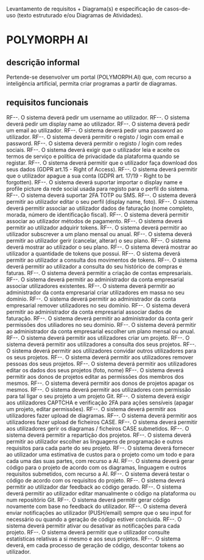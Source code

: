 Levantamento de requisitos + Diagrama(s) e especificação de casos-de-uso (texto estruturado e/ou Diagramas de Atividades).  

# POLYMORPH AI

## descrição informal

Pertende-se desenvolver um portal (POLYMORPH.AI) que, com recurso a inteligência artificial, permita criar programas a partir de diagramas.


## requisitos funcionais

RF--. O sistema deverá pedir um username ao utilizador.
RF--. O sistema deverá pedir um display name ao utilizador.
RF--. O sistema deverá pedir um email ao utilizador.
RF--. O sistema deverá pedir uma password ao utilizador.
RF--. O sistema deverá permitir o registo / login com email e password.
RF--. O sistema deverá permitir o registo / login com redes sociais.
RF--. O sistema deverá exigir que o utilizador leia e aceite os termos de serviço e política de privacidade da plataforma quando se registar.
RF--. O sistema deverá permitir que o utilizador faça download dos seus dados (GDPR art.15 - Right of Access).
RF--. O sistema deverá permitir que o utilizador apague a sua conta (GDPR art. 17/19 - Right to be forgotten).
RF--. O sistema deverá suportar importar o display name e profile picture da rede social usada para registo para o perfil do sistema.
RF--. O sistema deverá suportar 2FA TOTP ou SMS.
RF--. O sistema deverá permitir ao utilizador editar o seu perfil (display name, foto).
RF--. O sistema deverá permitir associar ao utilizador dados de faturação (nome completo, morada, número de identificação fiscal).
RF--. O sistema deverá permitir associar ao utilizador métodos de pagamento.
RF--. O sistema deverá permitir ao utilizador adquirir tokens.
RF--. O sistema deverá permitir ao utilizador subscrever a um plano mensal ou anual.
RF--. O sistema deverá permitir ao utilizador gerir (cancelar, alterar) o seu plano.
RF--. O sistema deverá mostrar ao utilizador o seu plano.
RF--. O sistema deverá mostrar ao utilizador a quantidade de tokens que possui.
RF--. O sistema deverá permitir ao utilizador a consulta dos movimentos de tokens.
RF--. O sistema deverá permitir ao utilizador a consulta do seu histórico de compras e faturas.
RF--. O sistema deverá permitir a criação de contas empresariais.
RF--. O sistema deverá permitir ao administrador da conta empresarial associar utilizadores existentes.
RF--. O sistema deverá permitir ao administrador da conta empresarial criar utilizadores em massa no seu domínio.
RF--. O sistema deverá permitir ao administrador da conta empresarial remover utilizadores no seu domínio.
RF--. O sistema deverá permitir ao administrador da conta empresarial associar dados de faturação.
RF--. O sistema deverá permitir ao administrador da conta gerir permissões dos utiliadores no seu domínio.
RF--. O sistema deverá permitir ao administrador da conta empresarial escolher um plano mensal ou anual.
RF--. O sistema deverá permitir aos utilizadores criar um projeto.
RF--. O sistema deverá permitir aos utilizadores a consulta dos seus projetos.
RF--. O sistema deverá permitir aos utilizadores convidar outros utilizadores para os seus projetos.
RF--. O sistema deverá permitir aos utilizadores remover pessoas dos seus projetos.
RF--. O sistema deverá permitir aos utilizadores editar os dados dos seus projetos (foto, nome)
RF--. O sistema deverá permitir aos donos de projetos editar as permissões dos membros dos mesmos.
RF--. O sistema deverá permitir aos donos de projetos apagar os mesmos.
RF--. O sistema deverá permitir aos utilizadores com permissão para tal ligar o seu projeto a um projeto Git.
RF--. O sistema deverá exigir aos utilizadores CAPTCHA e verificação 2FA para ações sensíveis (apagar um projeto, editar permissões).
RF--. O sistema deverá permitir aos utilizadores fazer upload de diagramas.
RF--. O sistema deverá permitir aos utilizadores fazer upload de ficheiros CASE.
RF--. O sistema deverá permitir aos utilizadores gerir os diagramas / ficheiros CASE submetidos.
RF--. O sistema deverá permitir a repartição dos projetos.
RF--. O sistema deverá permitir ao utilizador escolher as linguagens de programação e outros requisitos para cada parte do seu projeto.
RF--. O sistema deverá fornecer ao utilizador uma estimativa de custos para o projeto como um todo e para cada uma das suas partes, com recurso a AI.
RF--. O sistema deverá gerar código para o projeto de acordo com os diagramas, linguagem e outros requisitos submetidos, com recurso a AI.
RF--. O sistema deverá testar o código de acordo com os requisitos do projeto.
RF--. O sistema deverá permitir ao utilizador dar feedback ao código gerado.
RF--. O sistema deverá permitir ao utilizador editar manualmente o código na plataforma ou num repositório Git.
RF--. O sistema deverá permitir gerar código novamente com base no feedback do utilizador.
RF--. O sistema deverá enviar notificações ao utilizador (PUSH/email) sempre que o seu input for necessário ou quando a geração de código estiver concluida.
RF--. O sistema deverá permitir ativar ou desativar as notificações para cada projeto.
RF--. O sistema deverá permitir que o utilizador consulte estatísticas relativas a si mesmo e aos seus projetos.
RF--. O sistema deverá, em cada processo de geração de código, descontar tokens ao utilizador.